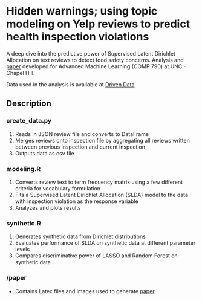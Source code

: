 # Hidden warnings; using topic modeling on Yelp reviews to predict health inspection violations

A deep dive into the predictive power of Supervised Latent Dirichlet Allocation on text 
reviews to detect food safety concerns. Analysis and [paper](https://github.com/mgbostwick/health_yelp/blob/master/paper/hidden_warnings.pdf)
developed for Advanced Machine Learning (COMP 790) at UNC - Chapel Hill. 

Data used in the analysis is available at [Driven Data](https://www.drivendata.org/competitions/5/keeping-it-fresh-predict-restaurant-inspections/page/33/)

## Description

### create_data.py
1. Reads in JSON review file and converts to DataFrame
2. Merges reviews onto inspection file by aggregating all reviews written between previous inspection and current inspection
3. Outputs data as csv file

### modeling.R
1. Converts review text to term frequency matrix using a few different criteria for vocabulary formulation
2. Fits a Supervised Latent Dirichlet Allocation (SLDA) model to the data with inspection violation as the response variable
3. Analyzes and plots results

### synthetic.R
1. Generates synthetic data from Dirichlet distributions
2. Evaluates performance of SLDA on synthetic data at different parameter levels
3. Compares discriminative power of LASSO and Random Forest on synthetic data

### /paper
* Contains Latex files and images used to generate [paper](https://github.com/mgbostwick/health_yelp/blob/master/paper/hidden_warnings.pdf)
